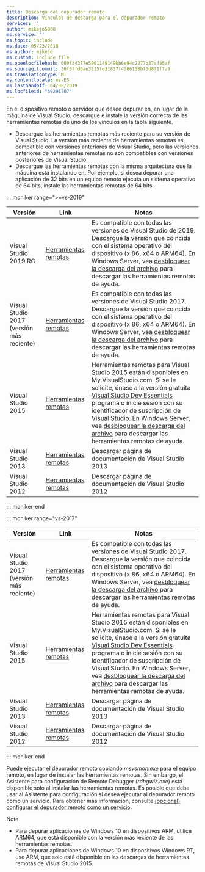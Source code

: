 ```yaml
---
title: Descarga del depurador remoto
description: Vínculos de descarga para el depurador remoto
services: ''
author: mikejo5000
ms.service: ''
ms.topic: include
ms.date: 05/23/2018
ms.author: mikejo
ms.custom: include file
ms.openlocfilehash: 600f34377e5901148149bb6e94c2277b37a435af
ms.sourcegitcommit: 36f5ffd6ae3215fe31837f4366158bf0d871f7a9
ms.translationtype: MT
ms.contentlocale: es-ES
ms.lasthandoff: 04/08/2019
ms.locfileid: "59291707"
---
```

En el dispositivo remoto o servidor que desee depurar en, en lugar de la máquina de Visual Studio, descargue e instale la versión correcta de las herramientas remotas de uno de los vínculos en la tabla siguiente.

- Descargue las herramientas remotas más reciente para su versión de Visual Studio. La versión más reciente de herramientas remotas es compatible con versiones anteriores de Visual Studio, pero las versiones anteriores de herramientas remotas no son compatibles con versiones posteriores de Visual Studio.
- Descargue las herramientas remotas con la misma arquitectura que la máquina está instalando en. Por ejemplo, si desea depurar una aplicación de 32 bits en un equipo remoto ejecuta un sistema operativo de 64 bits, instale las herramientas remotas de 64 bits.

::: moniker range=">=vs-2019"

|Versión|Link|Notas|
|-|-|-|
|Visual Studio 2019 RC|[Herramientas remotas](https://visualstudio.microsoft.com/downloads/?q=remote+tools#remote-tools-for-visual-studio-2019)|Es compatible con todas las versiones de Visual Studio de 2019. Descargue la versión que coincida con el sistema operativo del dispositivo (x 86, x64 o ARM64). En Windows Server, vea [desbloquear la descarga del archivo](../../debugger/remote-debugging-unblock-file-download.md) para descargar las herramientas remotas de ayuda.|
|Visual Studio 2017 (versión más reciente)|[Herramientas remotas](https://my.visualstudio.com/Downloads?q=remote%20tools%20visual%20studio%202017)|Es compatible con todas las versiones de Visual Studio 2017. Descargue la versión que coincida con el sistema operativo del dispositivo (x 86, x64 o ARM64). En Windows Server, vea [desbloquear la descarga del archivo](../../debugger/remote-debugging-unblock-file-download.md) para descargar las herramientas remotas de ayuda.|
|Visual Studio 2015|[Herramientas remotas](https://my.visualstudio.com/Downloads?q=remote%20tools%20visual%20studio%202015)|Herramientas remotas para Visual Studio 2015 están disponibles en My.VisualStudio.com. Si se le solicite, únase a la versión gratuita [Visual Studio Dev Essentials](https://visualstudio.microsoft.com/dev-essentials/) programa o inicie sesión con su identificador de suscripción de Visual Studio. En Windows Server, vea [desbloquear la descarga del archivo](../../debugger/remote-debugging-unblock-file-download.md) para descargar las herramientas remotas de ayuda.|
|Visual Studio 2013|[Herramientas remotas](/previous-versions/visualstudio/visual-studio-2013/bt727f1t(v=vs.120)#installing-the-remote-tools)|Descargar página de documentación de Visual Studio 2013|
|Visual Studio 2012|[Herramientas remotas](/previous-versions/visualstudio/visual-studio-2012/bt727f1t(v=vs.110)#installing-the-remote-tools)|Descargar página de documentación de Visual Studio 2012|

::: moniker-end

::: moniker range="vs-2017"

|Versión|Link|Notas|
|-|-|-|
|Visual Studio 2017 (versión más reciente)|[Herramientas remotas](https://my.visualstudio.com/Downloads?q=remote%20tools%20visual%20studio%202017)|Es compatible con todas las versiones de Visual Studio 2017. Descargue la versión que coincida con el sistema operativo del dispositivo (x 86, x64 o ARM64). En Windows Server, vea [desbloquear la descarga del archivo](../../debugger/remote-debugging-unblock-file-download.md) para descargar las herramientas remotas de ayuda.|
|Visual Studio 2015|[Herramientas remotas](https://my.visualstudio.com/Downloads?q=remote%20tools%20visual%20studio%202015)|Herramientas remotas para Visual Studio 2015 están disponibles en My.VisualStudio.com. Si se le solicite, únase a la versión gratuita [Visual Studio Dev Essentials](https://visualstudio.microsoft.com/dev-essentials/) programa o inicie sesión con su identificador de suscripción de Visual Studio. En Windows Server, vea [desbloquear la descarga del archivo](../../debugger/remote-debugging-unblock-file-download.md) para descargar las herramientas remotas de ayuda.|
|Visual Studio 2013|[Herramientas remotas](/previous-versions/visualstudio/visual-studio-2013/bt727f1t(v=vs.120)#installing-the-remote-tools)|Descargar página de documentación de Visual Studio 2013|
|Visual Studio 2012|[Herramientas remotas](/previous-versions/visualstudio/visual-studio-2012/bt727f1t(v=vs.110)#installing-the-remote-tools)|Descargar página de documentación de Visual Studio 2012|

::: moniker-end

Puede ejecutar el depurador remoto copiando *msvsmon.exe* para el equipo remoto, en lugar de instalar las herramientas remotas. Sin embargo, el Asistente para configuración de Remote Debugger (*rdbgwiz.exe*) está disponible solo al instalar las herramientas remotas. Es posible que deba usar al Asistente para configuración si desea ejecutar al depurador remoto como un servicio. Para obtener más información, consulte [(opcional) configurar el depurador remoto como un servicio](../../debugger/remote-debugging.md#bkmk_configureService).

>[!NOTE]
>- Para depurar aplicaciones de Windows 10 en dispositivos ARM, utilice ARM64, que está disponible con la versión más reciente de las herramientas remotas.
>- Para depurar aplicaciones de Windows 10 en dispositivos Windows RT, use ARM, que solo está disponible en las descargas de herramientas remotas de Visual Studio 2015.
